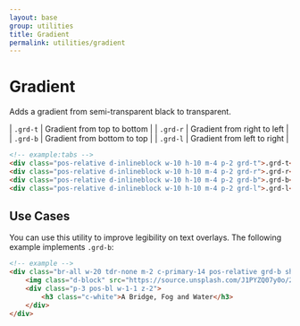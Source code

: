 ```yaml
---
layout: base
group: utilities
title: Gradient
permalink: utilities/gradient
---
```


# Gradient

<p class="intro">Adds a gradient from semi-transparent black to transparent.</p>

| `.grd-t` | Gradient from top to bottom |
| `.grd-r` | Gradient from right to left |
| `.grd-b` | Gradient from bottom to top |
| `.grd-l` | Gradient from left to right |

```html
<!-- example:tabs -->
<div class="pos-relative d-inlineblock w-10 h-10 m-4 p-2 grd-t">.grd-t</div>
<div class="pos-relative d-inlineblock w-10 h-10 m-4 p-2 grd-r">.grd-r</div>
<div class="pos-relative d-inlineblock w-10 h-10 m-4 p-2 grd-b">.grd-b</div>
<div class="pos-relative d-inlineblock w-10 h-10 m-4 p-2 grd-l">.grd-l</div>
```

## Use Cases

You can use this utility to improve legibility on text overlays. The following example implements `.grd-b`:

```html
<!-- example -->
<div class="br-all w-20 tdr-none m-2 c-primary-14 pos-relative grd-b sh-4 ofl-hidden" href="#">
    <img class="d-block" src="https://source.unsplash.com/J1PYZQ07y0o/200x200" />
    <div class="p-3 pos-bl w-1-1 z-2">
        <h3 class="c-white">A Bridge, Fog and Water</h3>
    </div>
</div>
```